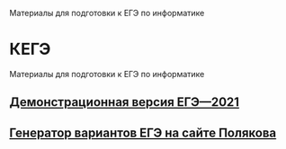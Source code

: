Материалы для подготовки к ЕГЭ по информатике

# КЕГЭ

Материалы для подготовки к ЕГЭ по информатике

## [Демонстрационная версия ЕГЭ—2021](https://nbviewer.org/github/xkurs/KEGE/blob/master/KEGE2021/KEGE2021.ipynb)

## [Генератор вариантов ЕГЭ на сайте Полякова](https://kpolyakov.spb.ru/school/ege/generate.htm)
